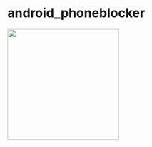 # android_phoneblocker            
<img src="https://cdn.discordapp.com/attachments/802932825887866904/918078464731512872/ezgif.com-gif-maker.giff" width="250" height="250"/>
            
          
